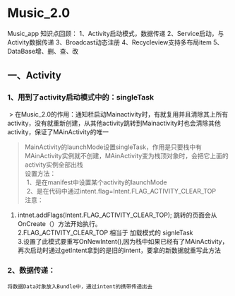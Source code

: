# Music_2.0
Music_app
知识点回顾：
1、Activity启动模式，数据传递
2、Service启动，与Activity数据传递
3、Broadcast动态注册
4、Recycleview支持多布局item
5、DataBase增、删、查、改

## 一、Activity<br/>

### 1、用到了activity启动模式中的：singleTask
  > 在Music_2.0的作用：通知栏启动Mainactivity时，有就复用并且清除其上所有activity，没有就重新创建，从其他activity跳转到Mainactivity时也会清除其他activity，保证了MAinActivity的唯一<br/>
  > MainActivity的launchMode设置singleTask，作用是只要栈中有MAinActivity实例就不创建，MAinActivity变为栈顶对象时，会把它上面的activity实例全部出栈<br/>
  > 设置方法：<br/>
  1、是在manifest中设置某个activity的launchMode<br/>
  2、是在代码中通过intent.flag=Intent.FLAG_ACTIVITY_CLEAR_TOP<br/>
注意：<br/>
1. intnet.addFlags(Intent.FLAG_ACTIVITY_CLEAR_TOP); 跳转的页面会从 OnCreate（）方法开始执行。<br/>
2.FLAG_ACTIVITY_CLEAR_TOP  相当于 加载模式的 signleTask<br/>
3.设置了此模式要重写OnNewIntent(),因为栈中如果已经有了MAinActivity，再次启动时通过getIntent拿到的是旧的intent，要拿的新数据就重写此方法<br/>
                
### 2、数据传递：<br/>
    将数据Data对象放入Bundle中，通过intent的携带传递出去
     

        
